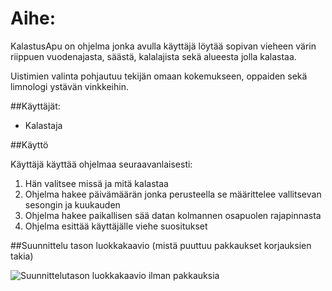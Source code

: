 # Aihe:

KalastusApu on ohjelma jonka avulla käyttäjä löytää sopivan vieheen värin riippuen
vuodenajasta, säästä, kalalajista sekä alueesta jolla kalastaa.

Uistimien valinta pohjautuu tekijän omaan kokemukseen, oppaiden sekä limnologi ystävän vinkkeihin.

##Käyttäjät:
* Kalastaja

##Käyttö

Käyttäjä käyttää ohjelmaa seuraavanlaisesti:

1. Hän valitsee missä ja mitä kalastaa
2. Ohjelma hakee päivämäärän jonka perusteella se määrittelee vallitsevan sesongin ja kuukauden
3. Ohjelma hakee paikallisen sää datan kolmannen osapuolen rajapinnasta
4. Ohjelma esittää käyttäjälle viehe suositukset

##Suunnittelu tason luokkakaavio (mistä puuttuu pakkaukset korjauksien takia)

![Suunnittelutason luokkakaavio ilman pakkauksia](https://www.draw.io/#LkalastusApu_suunnitteluTaso_luokkakaavio.png "Suunnittelu tason luokkakkaavio mistä puuttuu pakkaukset")
